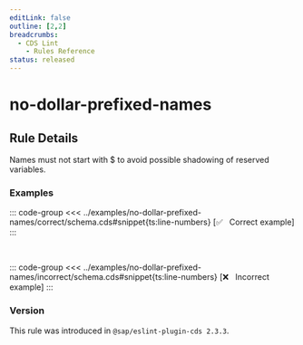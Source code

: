 ```yaml
---
editLink: false
outline: [2,2]
breadcrumbs:
  - CDS Lint
    - Rules Reference
status: released
---
```


<script setup>
  import PlaygroundBadge from '../../../.vitepress/theme/components/PlaygroundBadge.vue'
</script>

# no-dollar-prefixed-names

## Rule Details

Names must not start with $ to avoid possible shadowing of reserved variables.

### Examples

::: code-group
<<< ../examples/no-dollar-prefixed-names/correct/schema.cds#snippet{ts:line-numbers} [✅ &nbsp; Correct example]
:::
<PlaygroundBadge
  name="no-dollar-prefixed-names"
  kind="correct"
  :rules="{'@sap/cds/no-dollar-prefixed-names': ['warn', 'show']}"
  :files="['schema.cds']"
/>

<br>

::: code-group
<<< ../examples/no-dollar-prefixed-names/incorrect/schema.cds#snippet{ts:line-numbers} [❌ &nbsp; Incorrect example]
:::
<PlaygroundBadge
  name="no-dollar-prefixed-names"
  kind="incorrect"
  :rules="{'@sap/cds/no-dollar-prefixed-names': ['warn', 'show']}"
  :files="['schema.cds']"
/>

### Version
This rule was introduced in `@sap/eslint-plugin-cds 2.3.3`.

<!--
### Resources
[Rule source](https://github.tools.sap/cap/eslint-plugin-cds/tree/main/lib/rules/no-dollar-prefixed-names.js)
-->
